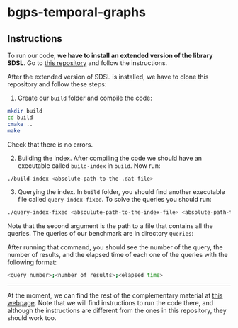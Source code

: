 # bgps-temporal-graphs

## Instructions

To run our code, **we have to install an extended version of the library SDSL**. Go to [this repository](https://github.com/darroyue/sdsl-lite) and follow the instructions.

After the extended version of SDSL is installed, we have to clone this repository and follow these steps:

1. Create our `build` folder and compile the code:
```Bash
mkdir build
cd build
cmake ..
make
```

Check that there is no errors.

2. Building the index. After compiling the code we should have an executable called `build-index` in `build`. Now run:

```Bash
./build-index <absolute-path-to-the-.dat-file>
```
3. Querying the index. In `build` folder, you should find another executable file called `query-index-fixed`. To solve the queries you should run:

```Bash
./query-index-fixed <absoulute-path-to-the-index-file> <absolute-path-to-the-query-file> <LIMIT>
```

Note that the second argument is the path to a file that contains all the queries. The queries of our benchmark are in directory `Queries`:

After running that command, you should see the number of the query, the number of results, and the elapsed time of each one of the queries with the following format:
```Bash
<query number>;<number of results>;<elapsed time>
```
---

At the moment, we can find the rest of the complementary material at [this webpage](http://compact-leapfrog.tk/). Note that we will find instructions to run the code there, and although the instructions are different from the ones in this repository, they should work too.
